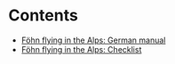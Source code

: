 # Contents

* [Föhn flying in the Alps: German manual](./foehn/handbuch.md)
* [Föhn flying in the Alps: Checklist](./foehn/checklist.md)
